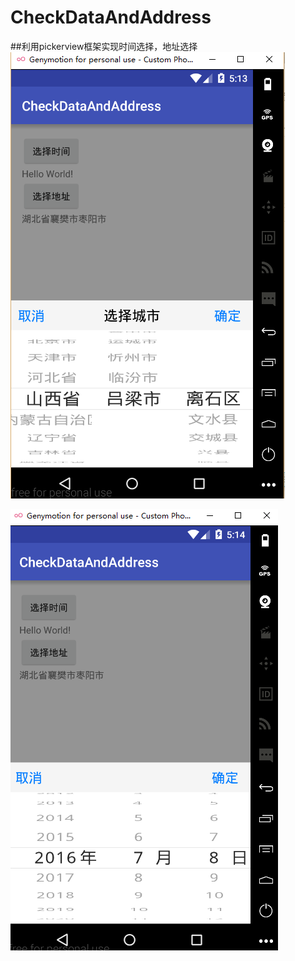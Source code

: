 # CheckDataAndAddress
##利用pickerview框架实现时间选择，地址选择<br>
![效果图](https://github.com/Aicibg/CheckDataAndAddress/raw/master/image/20160708171342.png)<br>

![效果图](https://github.com/Aicibg/CheckDataAndAddress/raw/master/image/20160708171407.png)<br>

